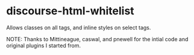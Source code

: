 # discourse-html-whitelist
Allows classes on all tags, and inline styles on select tags.

NOTE: Thanks to Mittineague, caswal, and pnewell for the intial code and original plugins I started from.

